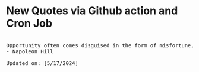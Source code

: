 # New Quotes via Github action and Cron Job

<pre>
<!-- #quote -->
Opportunity often comes disguised in the form of misfortune, or temporary defeat.
- Napoleon Hill

Updated on: [5/17/2024]
<!-- #quoteEnd -->
</pre>
